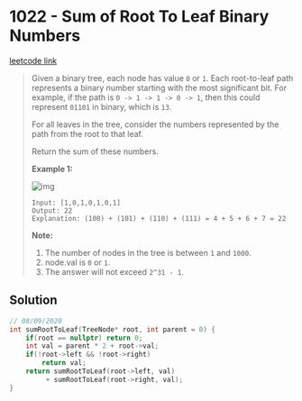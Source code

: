 # 1022 - Sum of Root To Leaf Binary Numbers

[leetcode link](https://leetcode.com/problems/sum-of-root-to-leaf-binary-numbers/)

> Given a binary tree, each node has value `0` or `1`. Each root-to-leaf path represents a binary number starting with the most significant bit. For example, if the path is `0 -> 1 -> 1 -> 0 -> 1`, then this could represent `01101` in binary, which is `13`.
>
> For all leaves in the tree, consider the numbers represented by the path from the root to that leaf.
>
> Return the sum of these numbers.
>
>  
>
> **Example 1:**
>
> ![img](https://assets.leetcode.com/uploads/2019/04/04/sum-of-root-to-leaf-binary-numbers.png)
>
> ```
> Input: [1,0,1,0,1,0,1]
> Output: 22
> Explanation: (100) + (101) + (110) + (111) = 4 + 5 + 6 + 7 = 22
> ```
>
>  
>
> **Note:**
>
> 1. The number of nodes in the tree is between `1` and `1000`.
> 2. node.val is `0` or `1`.
> 3. The answer will not exceed `2^31 - 1`.

## Solution

```cpp
// 08/09/2020
int sumRootToLeaf(TreeNode* root, int parent = 0) {
    if(root == nullptr) return 0;
    int val = parent * 2 + root->val;
    if(!root->left && !root->right)
        return val;
    return sumRootToLeaf(root->left, val) 
         + sumRootToLeaf(root->right, val);
}
```